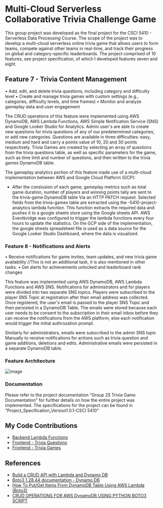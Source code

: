 # Multi-Cloud Serverless Collaborative Trivia Challenge Game

This group project was developed as the final project for the CSCI 5410 - Serverless Data Processing Course. The scope of the project was to develop a multi-cloud serverless online trivia game that allows users to form teams, compete against other 
teams in real-time, and track their progress on global and category-specific leaderboards. The project comprised of 10 features, see project specification, of which I developed features seven and eight.

## Feature 7 - Trivia Content Management

• Add, edit, and delete trivia questions, including category and difficulty level
• Create and manage trivia games with custom settings (e.g., categories, difficulty levels, and time frames)
• Monitor and analyze gameplay data and user engagement

The CRUD operations of this feature were implemented using AWS DynamoDB, AWS Lambda Functions, AWS Simple Notification Service (SNS) and Google Looker Studio for Analytics. Admin user's are able to create new questions for trivia questions of any of our predetermined categories, or add new categories. Questions are available in three difficulties: easy, medium and hard and carry a points value of 10, 20 and 30 points respectively. Trivia Games are created by selecting an array of questions from the trivia questions table, as well as specific parameters for the game, such as time limit and number of questions, and then written to the trivia games DynamoDB table.

The gameplay analytics portion of this feature made use of a multi-cloud implementation between AWS and Google Cloud Platform (GCP):
- After the conslusion of each game, gameplay metrics such as total game duration, number of players and winning points tally are sent to the trivia-game DynamoDB table Via an HTTP PATCH request. Selected fields from the trivia-games table are extracted using the -5410-project-analytics lambda function. This function extracts the required data and pushes it to a google sheets store using the Google sheets API. AWS Eventbridge was configured to trigger the lambda functions every four hours to update the statistics. On the GCP side of the implementation, the google sheets spreadsheet file is used as a data source for the Google Looker Studio Dashboard, where the data is visualized.

### Feature 8 - Notifications and Alerts

• Receive notifications for game invites, team updates, and new trivia game availability //This is not an 
additional task, it is also mentioned in other tasks. 
• Get alerts for achievements unlocked and leaderboard rank changes

This feature was implemented using AWS DynamoDB, AWS Lambda Functions and AWS SNS. Notifications for administrators and for players were divided into two separate SNS topics. Players were subscribed to the player SNS Topic at registration after their email address was collected. Once registered, the user's email is passed to the player SNS Topic and then persisted in a DynamoDB Table. The emails were stored because each user needs to be consent to the subscription in their email inbox before they can receive the notifications from the AWS platform, else each notification would trigger the initial authrozation prompt.

Similarly for administrators, emails were subscribed to the admin SNS topic Manually to receive notifications for actions such as trivia question and game additions, deletions and edits. Administrative emails were persisted in a separate DynamoDB table.

### Feature Architecture

![image](https://github.com/edwin-adams/Serverless-Data-Processing-Group-Project/assets/78889111/b17cee1a-5771-4960-9621-be71bdba40d6)

### Documentation

Please refer to the project documentation "Group 25 Trivia Game Documentation" for further details on how the entire project was implemented. The specifications for the project can be found in "Project_Specification_Version1.0.1-CSCI 5410"

## My Code Contributions
- [Backend Lambda Functions](https://github.com/edwin-adams/Serverless-Data-Processing-Group-Project/tree/master/backend/edwin_code)
- [Frontend - Trivia Questions](https://github.com/edwin-adams/Serverless-Data-Processing-Group-Project/tree/master/frontend/src/trivia)
- [Frontend - Trivia Games](https://github.com/edwin-adams/Serverless-Data-Processing-Group-Project/tree/master/frontend/src/trivia_games)

## References
- [Build a CRUD API with Lambda and Dynamo DB](https://docs.aws.amazon.com/apigateway/latest/developerguide/http-api-dynamo-db.html)
- [Boto3 1.28.44 documentation - Dynamo DB](https://boto3.amazonaws.com/v1/documentation/api/latest/reference/services/dynamodb.html)
- [How To Put/Get Items From DynamoDB Table Using AWS Lambda (Boto3)](https://dev.classmethod.jp/articles/how-to-put-get-items-from-dynamodb-table-using-aws-lambda-boto3/)
- [CRUD OPERATIONS FOR AWS DynamoDB USING PYTHON BOTO3 SCRIPT](https://dheeraj3choudhary.com/crud-operations-for-aws-dynamodb-using-python-boto3-script)

